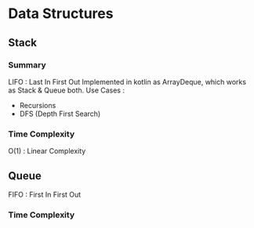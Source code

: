 # Data Structures
## Stack 
### Summary 
LIFO : Last In First Out
Implemented in kotlin as ArrayDeque, which works as Stack & Queue both.
Use Cases : 
- Recursions
- DFS (Depth First Search)
### Time Complexity
O(1) : Linear Complexity
## Queue
FIFO : First In First Out 
### Time Complexity
